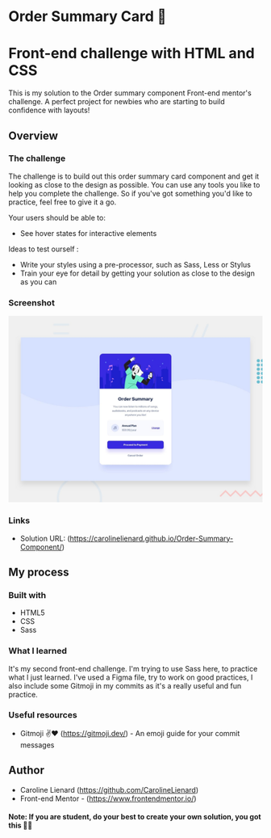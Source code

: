 # Order Summary Card 🎵
# Front-end challenge with HTML and CSS

This is my solution to the Order summary component Front-end mentor's challenge. A perfect project for newbies who are starting to build confidence with layouts!


## Overview

### The challenge

The challenge is to build out this order summary card component and get it looking as close to the design as possible.
You can use any tools you like to help you complete the challenge. So if you've got something you'd like to practice, feel free to give it a go.

Your users should be able to:

- See hover states for interactive elements

Ideas to test ourself :

- Write your styles using a pre-processor, such as Sass, Less or Stylus
- Train your eye for detail by getting your solution as close to the design as you can


### Screenshot

![](./preview.jpg)


### Links

- Solution URL: (https://carolinelienard.github.io/Order-Summary-Component/)

## My process

### Built with

- HTML5
- CSS 
- Sass


### What I learned

It's my second front-end challenge. I'm trying to use Sass here, to practice what I just learned. I've used a Figma file, try to work on good practices, I also include some Gitmoji in my commits as it's a really useful and fun practice.

### Useful resources

- Gitmoji ✌️❤️ (https://gitmoji.dev/) - An emoji guide for your commit messages


## Author

- Caroline Lienard (https://github.com/CarolineLienard)
- Front-end Mentor - (https://www.frontendmentor.io/)

#### Note: If you are student, do your best to create your own solution, you got this 👍🏻
